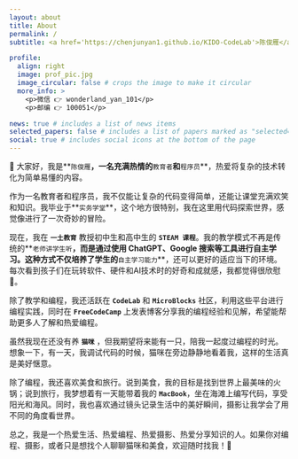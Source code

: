 ```yaml
---
layout: about
title: About
permalink: /
subtitle: <a href='https://chenjunyan1.github.io/KIDO-CodeLab'>陈俊雁</a>. 河北石家庄人. 现居北京.

profile:
  align: right
  image: prof_pic.jpg
  image_circular: false # crops the image to make it circular
  more_info: >
    <p>微信 👉 wonderland_yan_101</p>
    <p>邮编 👉 100051</p>

news: true # includes a list of news items
selected_papers: false # includes a list of papers marked as "selected={true}"
social: true # includes social icons at the bottom of the page
---
```


🥰 大家好，我是**`陈俊雁`**，一名充满热情的**`教育者`**和**`程序员`**，热爱将复杂的技术转化为简单易懂的内容。

作为一名教育者和程序员，我不仅能让复杂的代码变得简单，还能让课堂充满欢笑和知识。我毕业于**`实务学堂`**，这个地方很特别，我在这里用代码探索世界，感觉像进行了一次奇妙的冒险。

现在，我在 **`一土教育`** 教授初中生和高中生的 **`STEAM 课程`**。我的教学模式不再是传统的**`老师讲学生听`**，而是通过使用 ChatGPT、Google 搜索等工具进行自主学习。这种方式不仅培养了学生的**`自主学习能力`**，还可以更好的适应当下的环境。每次看到孩子们在玩转软件、硬件和AI技术时的好奇和成就感，我都觉得很欣慰 🥳。

除了教学和编程，我还活跃在 **`CodeLab`** 和 **`MicroBlocks`** 社区，利用这些平台进行编程实践，同时在 **`FreeCodeCamp`** 上发表博客分享我的编程经验和见解，希望能帮助更多人了解和热爱编程。

虽然我现在还没有养 **`猫咪`** ，但我期望将来能有一只，陪我一起度过编程的时光。想象一下，有一天，我调试代码的时候，猫咪在旁边静静地看着我，这样的生活真是美好惬意。

除了编程，我还喜欢美食和旅行。说到美食，我的目标是找到世界上最美味的火锅；说到旅行，我梦想着有一天能带着我的 **`MacBook`**，坐在海滩上编写代码，享受阳光和海风。同时，我也喜欢通过镜头记录生活中的美好瞬间，摄影让我学会了用不同的角度看世界。

总之，我是一个热爱生活、热爱编程、热爱摄影、热爱分享知识的人。如果你对编程、摄影，或者只是想找个人聊聊猫咪和美食，欢迎随时找我！🤩
